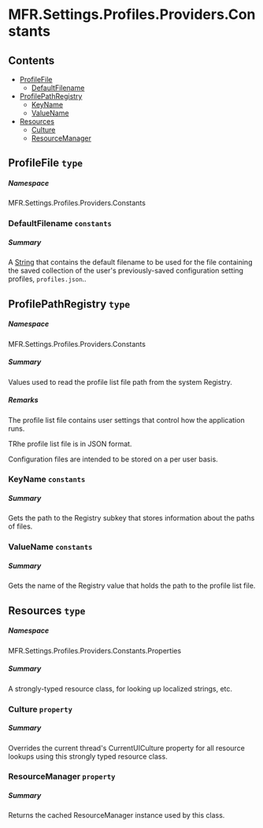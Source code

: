<a name='assembly'></a>
# MFR.Settings.Profiles.Providers.Constants

## Contents

- [ProfileFile](#T-MFR-Settings-Profiles-Providers-Constants-ProfileFile 'MFR.Settings.Profiles.Providers.Constants.ProfileFile')
  - [DefaultFilename](#F-MFR-Settings-Profiles-Providers-Constants-ProfileFile-DefaultFilename 'MFR.Settings.Profiles.Providers.Constants.ProfileFile.DefaultFilename')
- [ProfilePathRegistry](#T-MFR-Settings-Profiles-Providers-Constants-ProfilePathRegistry 'MFR.Settings.Profiles.Providers.Constants.ProfilePathRegistry')
  - [KeyName](#F-MFR-Settings-Profiles-Providers-Constants-ProfilePathRegistry-KeyName 'MFR.Settings.Profiles.Providers.Constants.ProfilePathRegistry.KeyName')
  - [ValueName](#F-MFR-Settings-Profiles-Providers-Constants-ProfilePathRegistry-ValueName 'MFR.Settings.Profiles.Providers.Constants.ProfilePathRegistry.ValueName')
- [Resources](#T-MFR-Settings-Profiles-Providers-Constants-Properties-Resources 'MFR.Settings.Profiles.Providers.Constants.Properties.Resources')
  - [Culture](#P-MFR-Settings-Profiles-Providers-Constants-Properties-Resources-Culture 'MFR.Settings.Profiles.Providers.Constants.Properties.Resources.Culture')
  - [ResourceManager](#P-MFR-Settings-Profiles-Providers-Constants-Properties-Resources-ResourceManager 'MFR.Settings.Profiles.Providers.Constants.Properties.Resources.ResourceManager')

<a name='T-MFR-Settings-Profiles-Providers-Constants-ProfileFile'></a>
## ProfileFile `type`

##### Namespace

MFR.Settings.Profiles.Providers.Constants

<a name='F-MFR-Settings-Profiles-Providers-Constants-ProfileFile-DefaultFilename'></a>
### DefaultFilename `constants`

##### Summary

A [String](http://msdn.microsoft.com/query/dev14.query?appId=Dev14IDEF1&l=EN-US&k=k:System.String 'System.String') that contains the default filename to be used
for the file containing the saved collection of the user's previously-saved
configuration setting profiles, `profiles.json`..

<a name='T-MFR-Settings-Profiles-Providers-Constants-ProfilePathRegistry'></a>
## ProfilePathRegistry `type`

##### Namespace

MFR.Settings.Profiles.Providers.Constants

##### Summary

Values used to read the profile list file path from the system Registry.

##### Remarks

The profile list file contains user settings that control how the
application runs.



TRhe profile list file is in JSON format.



Configuration files are intended to be stored on a per user basis.

<a name='F-MFR-Settings-Profiles-Providers-Constants-ProfilePathRegistry-KeyName'></a>
### KeyName `constants`

##### Summary

Gets the path to the Registry subkey that stores information about
the paths of files.

<a name='F-MFR-Settings-Profiles-Providers-Constants-ProfilePathRegistry-ValueName'></a>
### ValueName `constants`

##### Summary

Gets the name of the Registry value that holds the path to the
profile list file.

<a name='T-MFR-Settings-Profiles-Providers-Constants-Properties-Resources'></a>
## Resources `type`

##### Namespace

MFR.Settings.Profiles.Providers.Constants.Properties

##### Summary

A strongly-typed resource class, for looking up localized strings, etc.

<a name='P-MFR-Settings-Profiles-Providers-Constants-Properties-Resources-Culture'></a>
### Culture `property`

##### Summary

Overrides the current thread's CurrentUICulture property for all
  resource lookups using this strongly typed resource class.

<a name='P-MFR-Settings-Profiles-Providers-Constants-Properties-Resources-ResourceManager'></a>
### ResourceManager `property`

##### Summary

Returns the cached ResourceManager instance used by this class.
